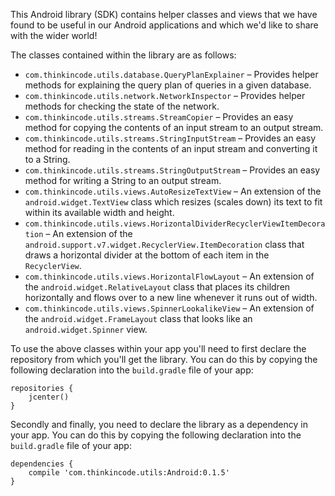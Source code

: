 This Android library (SDK) contains helper classes and views that we have found to be useful in our Android applications and which we'd like to share with the wider world!

The classes contained within the library are as follows:

* `com.thinkincode.utils.database.QueryPlanExplainer` – Provides helper methods for explaining the query plan of queries in a given database.
* `com.thinkincode.utils.network.NetworkInspector` – Provides helper methods for checking the state of the network.
* `com.thinkincode.utils.streams.StreamCopier` – Provides an easy method for copying the contents of an input stream to an output stream.
* `com.thinkincode.utils.streams.StringInputStream` – Provides an easy method for reading in the contents of an input stream and converting it to a String.
* `com.thinkincode.utils.streams.StringOutputStream` – Provides an easy method for writing a String to an output stream.
* `com.thinkincode.utils.views.AutoResizeTextView` – An extension of the `android.widget.TextView` class which resizes (scales down) its text to fit within its available width and height.
* `com.thinkincode.utils.views.HorizontalDividerRecyclerViewItemDecoration` – An extension of the `android.support.v7.widget.RecyclerView.ItemDecoration` class that draws a horizontal divider at the bottom of each item in the `RecyclerView`.
* `com.thinkincode.utils.views.HorizontalFlowLayout` – An extension of the `android.widget.RelativeLayout` class that places its children horizontally and flows over to a new line whenever it runs out of width.
* `com.thinkincode.utils.views.SpinnerLookalikeView` – An extension of the `android.widget.FrameLayout` class that looks like an `android.widget.Spinner` view.

To use the above classes within your app you'll need to first declare the repository from which you'll get the library. You can do this by copying the following declaration into the `build.gradle` file of your app:

    repositories {
        jcenter()
    }

Secondly and finally, you need to declare the library as a dependency in your app. You can do this by copying the following declaration into the `build.gradle` file of your app:

    dependencies {
        compile 'com.thinkincode.utils:Android:0.1.5'
    }

